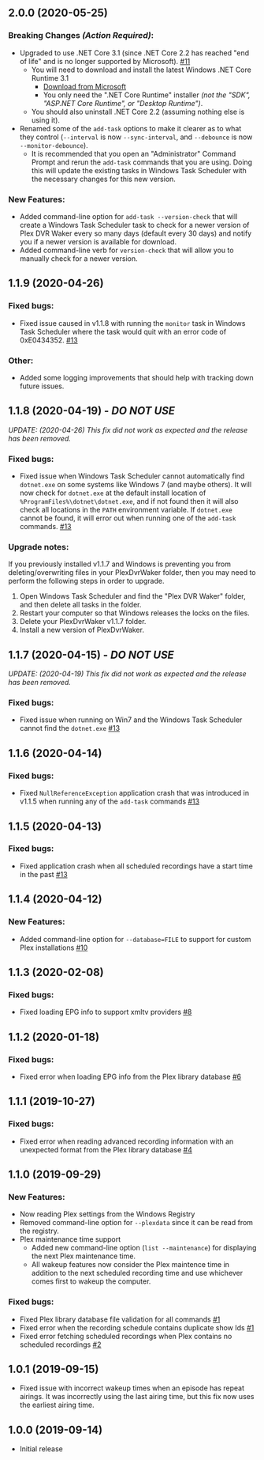 ## 2.0.0 (2020-05-25)
### Breaking Changes _(Action Required)_:
- Upgraded to use .NET Core 3.1 (since .NET Core 2.2 has reached "end of life" and is no longer supported by Microsoft). [#11](https://github.com/kmahon37/plex-dvr-waker/issues/11)
  - You will need to download and install the latest Windows .NET Core Runtime 3.1
    - [Download from Microsoft](https://dotnet.microsoft.com/download/dotnet-core/3.1)
    - You only need the ".NET Core Runtime" installer _(not the "SDK", "ASP.NET Core Runtime", or "Desktop Runtime")_.
  - You should also uninstall .NET Core 2.2 (assuming nothing else is using it).
- Renamed some of the `add-task` options to make it clearer as to what they control (`--interval` is now `--sync-interval`, and `--debounce` is now `--monitor-debounce`).
  - It is recommended that you open an "Administrator" Command Prompt and rerun the `add-task` commands that you are using.  Doing this will update the existing tasks in Windows Task Scheduler with the necessary changes for this new version.

### New Features:
- Added command-line option for `add-task --version-check` that will create a Windows Task Scheduler task to check for a newer version of Plex DVR Waker every so many days (default every 30 days) and notify you if a newer version is available for download.
- Added command-line verb for `version-check` that will allow you to manually check for a newer version.

## 1.1.9 (2020-04-26)
### Fixed bugs:
- Fixed issue caused in v1.1.8 with running the `monitor` task in Windows Task Scheduler where the task would quit with an error code of 0xE0434352. [#13](https://github.com/kmahon37/plex-dvr-waker/issues/13)

### Other:
- Added some logging improvements that should help with tracking down future issues.

## 1.1.8 (2020-04-19) - _DO NOT USE_
_UPDATE: (2020-04-26) This fix did not work as expected and the release has been removed._
### Fixed bugs:
- Fixed issue when Windows Task Scheduler cannot automatically find `dotnet.exe` on some systems like Windows 7 (and maybe others).  It will now check for `dotnet.exe` at the default install location of `%ProgramFiles%\dotnet\dotnet.exe`, and if not found then it will also check all locations in the `PATH` environment variable.  If `dotnet.exe` cannot be found, it will error out when running one of the `add-task` commands. [#13](https://github.com/kmahon37/plex-dvr-waker/issues/13)

### Upgrade notes:
If you previously installed v1.1.7 and Windows is preventing you from deleting/overwriting files in your PlexDvrWaker folder, then you may need to perform the following steps in order to upgrade.
1. Open Windows Task Scheduler and find the "Plex DVR Waker" folder, and then delete all tasks in the folder.
2. Restart your computer so that Windows releases the locks on the files.
3. Delete your PlexDvrWaker v1.1.7 folder.
4. Install a new version of PlexDvrWaker.

## 1.1.7 (2020-04-15) - _DO NOT USE_
_UPDATE: (2020-04-19) This fix did not work as expected and the release has been removed._
### Fixed bugs:
- Fixed issue when running on Win7 and the Windows Task Scheduler cannot find the `dotnet.exe` [#13](https://github.com/kmahon37/plex-dvr-waker/issues/13)

## 1.1.6 (2020-04-14)
### Fixed bugs:
- Fixed `NullReferenceException` application crash that was introduced in v1.1.5 when running any of the `add-task` commands [#13](https://github.com/kmahon37/plex-dvr-waker/issues/13)

## 1.1.5 (2020-04-13)
### Fixed bugs:
- Fixed application crash when all scheduled recordings have a start time in the past [#13](https://github.com/kmahon37/plex-dvr-waker/issues/13)

## 1.1.4 (2020-04-12)
### New Features:
- Added command-line option for `--database=FILE` to support for custom Plex installations [#10](https://github.com/kmahon37/plex-dvr-waker/issues/10)

## 1.1.3 (2020-02-08)
### Fixed bugs:
- Fixed loading EPG info to support xmltv providers [#8](https://github.com/kmahon37/plex-dvr-waker/issues/8)

## 1.1.2 (2020-01-18)
### Fixed bugs:
- Fixed error when loading EPG info from the Plex library database [#6](https://github.com/kmahon37/plex-dvr-waker/issues/6)

## 1.1.1 (2019-10-27)
### Fixed bugs:
- Fixed error when reading advanced recording information with an unexpected format from the Plex library database [#4](https://github.com/kmahon37/plex-dvr-waker/issues/4)

## 1.1.0 (2019-09-29)
### New Features:
- Now reading Plex settings from the Windows Registry
- Removed command-line option for `--plexdata` since it can be read from the registry.
- Plex maintenance time support
  - Added new command-line option (`list --maintenance`) for displaying the next Plex maintenance time.
  - All wakeup features now consider the Plex maintence time in addition to the next scheduled recording time and use whichever comes first to wakeup the computer.
### Fixed bugs:
- Fixed Plex library database file validation for all commands [#1](https://github.com/kmahon37/plex-dvr-waker/issues/1)
- Fixed error when the recording schedule contains duplicate show Ids [#1](https://github.com/kmahon37/plex-dvr-waker/issues/1)
- Fixed error fetching scheduled recordings when Plex contains no scheduled recordings [#2](https://github.com/kmahon37/plex-dvr-waker/issues/2)

## 1.0.1 (2019-09-15)
- Fixed issue with incorrect wakeup times when an episode has repeat airings.  It was incorrectly using the last airing time, but this fix now uses the earliest airing time.

## 1.0.0 (2019-09-14)
- Initial release